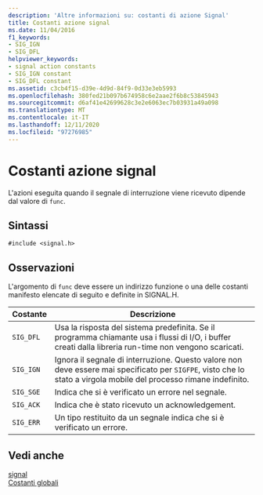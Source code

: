 ```yaml
---
description: 'Altre informazioni su: costanti di azione Signal'
title: Costanti azione signal
ms.date: 11/04/2016
f1_keywords:
- SIG_IGN
- SIG_DFL
helpviewer_keywords:
- signal action constants
- SIG_IGN constant
- SIG_DFL constant
ms.assetid: c3cb4f15-d39e-4d9d-84f9-0d33e3eb5993
ms.openlocfilehash: 380fed21b097b674958c6e2aae2f6b8c53845943
ms.sourcegitcommit: d6af41e42699628c3e2e6063ec7b03931a49a098
ms.translationtype: MT
ms.contentlocale: it-IT
ms.lasthandoff: 12/11/2020
ms.locfileid: "97276985"
---
```

# <a name="signal-action-constants"></a>Costanti azione signal

L'azioni eseguita quando il segnale di interruzione viene ricevuto dipende dal valore di `func`.

## <a name="syntax"></a>Sintassi

```
#include <signal.h>
```

## <a name="remarks"></a>Osservazioni

L'argomento di `func` deve essere un indirizzo funzione o una delle costanti manifesto elencate di seguito e definite in SIGNAL.H.

|Costante|Descrizione|
|-|-|
| `SIG_DFL`  | Usa la risposta del sistema predefinita. Se il programma chiamante usa i flussi di I/O, i buffer creati dalla libreria run-time non vengono scaricati.  |
| `SIG_IGN`  | Ignora il segnale di interruzione. Questo valore non deve essere mai specificato per `SIGFPE`, visto che lo stato a virgola mobile del processo rimane indefinito.  |
| `SIG_SGE`  | Indica che si è verificato un errore nel segnale.  |
| `SIG_ACK`  | Indica che è stato ricevuto un acknowledgement.  |
| `SIG_ERR`  | Un tipo restituito da un segnale indica che si è verificato un errore.  |

## <a name="see-also"></a>Vedi anche

[signal](../c-runtime-library/reference/signal.md)<br/>
[Costanti globali](../c-runtime-library/global-constants.md)
